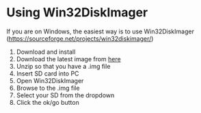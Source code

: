 # Using Win32DiskImager
If you are on Windows, the easiest way is to use Win32DiskImager (https://sourceforge.net/projects/win32diskimager/)

1. Download and install
2. Download the latest image from [here](https://github.com/kiteretro/Circuit-Sword/releases)
3. Unzip so that you have a .img file
4. Insert SD card into PC
5. Open Win32DiskImager
6. Browse to the .img file
7. Select your SD from the dropdown
8. Click the ok/go button
